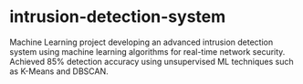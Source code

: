 # intrusion-detection-system
Machine Learning project developing an advanced intrusion detection system using machine learning algorithms for real-time network security. Achieved 85% detection accuracy using unsupervised ML techniques such as K-Means and DBSCAN.

